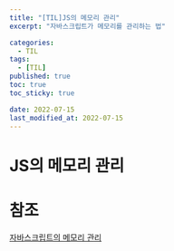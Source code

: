 ```yaml
---
title: "[TIL]JS의 메모리 관리"
excerpt: "자바스크립트가 메모리를 관리하는 법"

categories:
  - TIL
tags:
  - [TIL]
published: true
toc: true
toc_sticky: true

date: 2022-07-15
last_modified_at: 2022-07-15
---
```


# JS의 메모리 관리

# 참조

[자바스크립트의 메모리 관리](https://developer.mozilla.org/ko/docs/Web/JavaScript/Memory_Management)
